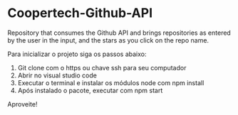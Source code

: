 # Coopertech-Github-API
Repository that consumes the Github API and brings repositories as entered by the user in the input, and the stars as you click on the repo name.

Para inicializar o projeto siga os passos abaixo:

1. Git clone com o https ou chave ssh para seu computador
2. Abrir no visual studio code
3. Executar o terminal e instalar os módulos node com npm install
4. Após instalado o pacote, executar com npm start

Aproveite! 
